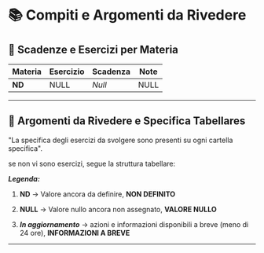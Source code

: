 # 📚 Compiti e Argomenti da Rivedere

## 📅 Scadenze e Esercizi per Materia

| Materia             | Esercizio                                 | Scadenza     | Note                                        |
|---------------------|-------------------------------------------|--------------|---------------------------------------------|
| **ND**         | NULL                               | *Null*               | NULL                         |




---

## 🔁 Argomenti da Rivedere e Specifica Tabellares

"La specifica degli esercizi da svolgere sono presenti su ogni cartella specifica".

se non vi sono esercizi, segue la struttura tabellare:




***Legenda:***

1. **ND** -> Valore ancora da definire, **NON DEFINITO**

2. **NULL** -> Valore nullo ancora non assegnato, **VALORE NULLO**

3. ***In aggiornamento*** -> azioni e informazioni disponibili a breve (meno di 24 ore), **INFORMAZIONI A BREVE**

---


